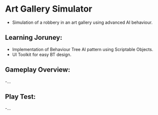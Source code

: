 # Art Gallery Simulator
- Simulation of a robbery in an art gallery using advanced AI behaviour.
## Learning Joruney:
- Implementation of Behaviour Tree AI pattern using Scriptable Objects.
- UI Toolkit for easy BT design.
## Gameplay Overview:
-...
## Play Test:
-...
